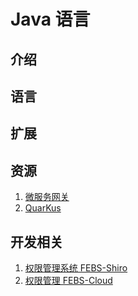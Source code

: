 # Java 语言

## 介绍

## 语言

## 扩展


## 资源

1. [微服务网关](https://dromara.org/zh-cn/)
2. [QuarKus](https://www.jianshu.com/p/e490043cc3eb)


## 开发相关
1. [权限管理系统 FEBS-Shiro](https://github.com/wuyouzhuguli/FEBS-Shiro)
2. [权限管理 FEBS-Cloud](https://github.com/wuyouzhuguli/FEBS-Cloud)
